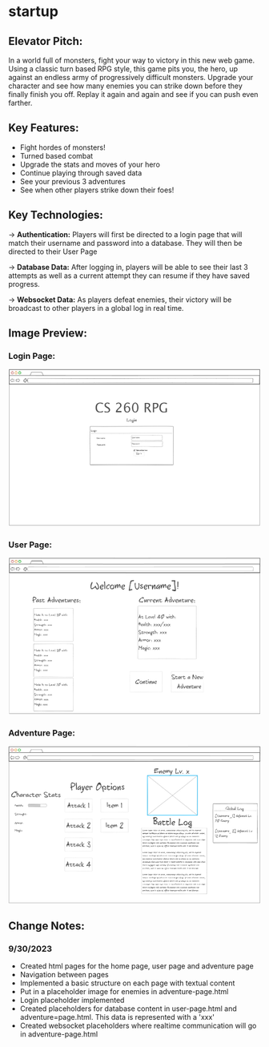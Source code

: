# startup
## Elevator Pitch:
In a world full of monsters, fight your way to victory in this new web game. Using a classic turn based RPG style, this game pits you, the hero, up against an endless army of progressively difficult monsters. Upgrade your character and see how many enemies you can strike down before they finally finish you off. Replay it again and again and see if you can push even farther.

## Key Features:
- Fight hordes of monsters!
- Turned based combat
- Upgrade the stats and moves of your hero
- Continue playing through saved data
- See your previous 3 adventures
- See when other players strike down their foes!

## Key Technologies:
-> **Authentication:** Players will first be directed to a login page that will match their username and password into a database. They will then be directed to their User Page

-> **Database Data:** After logging in, players will be able to see their last 3 attempts as well as a current attempt they can resume if they have saved progress.

-> **Websocket Data:** As players defeat enemies, their victory will be broadcast to other players in a global log in real time.

## Image Preview:
### Login Page:
![The Login Page](/Images/game-login.png)
### User Page:
![The User Page](/Images/user-page.png)
### Adventure Page:
![The Adventure Page](/Images/adventure-page.png)

## Change Notes:
### 9/30/2023
- Created html pages for the home page, user page and adventure page
- Navigation between pages
- Implemented a basic structure on each page with textual content
- Put in a placeholder image for enemies in adventure-page.html
- Login placeholder implemented
- Created placeholders for database content in user-page.html and adventure=page.html. This data is represented with a 'xxx'
- Created websocket placeholders where realtime communication will go in adventure-page.html